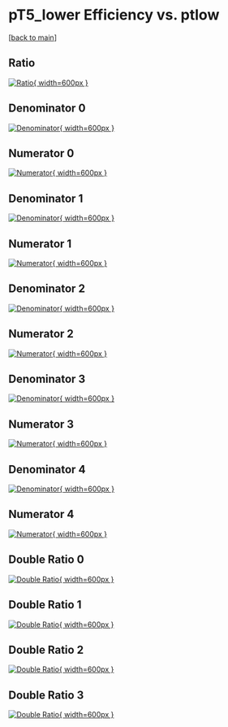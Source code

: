 # pT5_lower Efficiency vs. ptlow

[[back to main](./)]



## Ratio

[![Ratio](../mtv/var/pT5_lower_base_11_0_eff_ptlow.png){ width=600px }](../mtv/var/pT5_lower_base_11_0_eff_ptlow.pdf)

## Denominator 0

[![Denominator](../mtv/den/pT5_lower_base_11_0_eff_ptlow_den0.png){ width=600px }](../mtv/den/pT5_lower_base_11_0_eff_ptlow_den0.pdf)

## Numerator 0

[![Numerator](../mtv/num/pT5_lower_base_11_0_eff_ptlow_num0.png){ width=600px }](../mtv/num/pT5_lower_base_11_0_eff_ptlow_num0.pdf)

## Denominator 1

[![Denominator](../mtv/den/pT5_lower_base_11_0_eff_ptlow_den1.png){ width=600px }](../mtv/den/pT5_lower_base_11_0_eff_ptlow_den1.pdf)

## Numerator 1

[![Numerator](../mtv/num/pT5_lower_base_11_0_eff_ptlow_num1.png){ width=600px }](../mtv/num/pT5_lower_base_11_0_eff_ptlow_num1.pdf)

## Denominator 2

[![Denominator](../mtv/den/pT5_lower_base_11_0_eff_ptlow_den2.png){ width=600px }](../mtv/den/pT5_lower_base_11_0_eff_ptlow_den2.pdf)

## Numerator 2

[![Numerator](../mtv/num/pT5_lower_base_11_0_eff_ptlow_num2.png){ width=600px }](../mtv/num/pT5_lower_base_11_0_eff_ptlow_num2.pdf)

## Denominator 3

[![Denominator](../mtv/den/pT5_lower_base_11_0_eff_ptlow_den3.png){ width=600px }](../mtv/den/pT5_lower_base_11_0_eff_ptlow_den3.pdf)

## Numerator 3

[![Numerator](../mtv/num/pT5_lower_base_11_0_eff_ptlow_num3.png){ width=600px }](../mtv/num/pT5_lower_base_11_0_eff_ptlow_num3.pdf)

## Denominator 4

[![Denominator](../mtv/den/pT5_lower_base_11_0_eff_ptlow_den4.png){ width=600px }](../mtv/den/pT5_lower_base_11_0_eff_ptlow_den4.pdf)

## Numerator 4

[![Numerator](../mtv/num/pT5_lower_base_11_0_eff_ptlow_num4.png){ width=600px }](../mtv/num/pT5_lower_base_11_0_eff_ptlow_num4.pdf)

## Double Ratio 0

[![Double Ratio](../mtv/ratio/pT5_lower_base_11_0_eff_ptlow_ratio0.png){ width=600px }](../mtv/ratio/pT5_lower_base_11_0_eff_ptlow_ratio0.pdf)

## Double Ratio 1

[![Double Ratio](../mtv/ratio/pT5_lower_base_11_0_eff_ptlow_ratio1.png){ width=600px }](../mtv/ratio/pT5_lower_base_11_0_eff_ptlow_ratio1.pdf)

## Double Ratio 2

[![Double Ratio](../mtv/ratio/pT5_lower_base_11_0_eff_ptlow_ratio2.png){ width=600px }](../mtv/ratio/pT5_lower_base_11_0_eff_ptlow_ratio2.pdf)

## Double Ratio 3

[![Double Ratio](../mtv/ratio/pT5_lower_base_11_0_eff_ptlow_ratio3.png){ width=600px }](../mtv/ratio/pT5_lower_base_11_0_eff_ptlow_ratio3.pdf)

